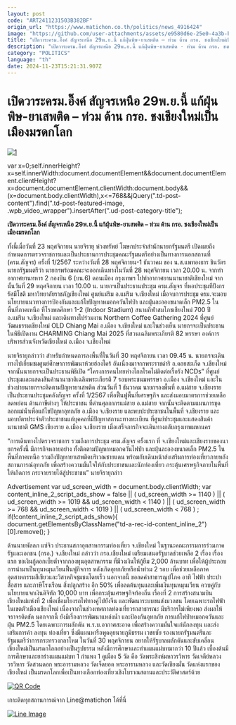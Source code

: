 ```yaml
---
layout: post
code: "ART2411231503B382BF"
origin_url: "https://www.matichon.co.th/politics/news_4916424"
image: "https://github.com/user-attachments/assets/e9580d6e-25e0-4a3b-bfe4-2e511739d4bb"
title: "เปิดวาระครม.อิ๊งค์ สัญจรเหนือ 29พ.ย.นี้ แก้ฝุ่นพิษ-ยาเสพติด – ท่วม ด้าน กรอ. ชงเชียงใหม่เป็นเมืองมรดกโลก"
description: "เปิดวาระครม.อิ๊งค์ สัญจรเหนือ 29พ.ย.นี้ แก้ฝุ่นพิษ-ยาเสพติด - ท่วม ด้าน กรอ. ชงเชียงใหม่เป็นเมืองมรดกโลก"
category: "POLITICS"
language: "th"
date: 2024-11-23T15:21:31.907Z
---
```


# เปิดวาระครม.อิ๊งค์ สัญจรเหนือ 29พ.ย.นี้ แก้ฝุ่นพิษ-ยาเสพติด – ท่วม ด้าน กรอ. ชงเชียงใหม่เป็นเมืองมรดกโลก

[![](https://www.matichon.co.th/wp-content/uploads/2024/11/1-306.jpg "1")](https://www.matichon.co.th/wp-content/uploads/2024/11/1-306.jpg)

var x=0;self.innerHeight?x=self.innerWidth:document.documentElement&&document.documentElement.clientHeight?x=document.documentElement.clientWidth:document.body&&(x=document.body.clientWidth),x<=768&&jQuery(".td-post-content").find(".td-post-featured-image, .wpb\_video\_wrapper").insertAfter(".ud-post-category-title");

**เปิดวาระครม.อิ๊งค์ สัญจรเหนือ 29พ.ย.นี้ แก้ฝุ่นพิษ-ยาเสพติด – ท่วม ด้าน กรอ. ชงเชียงใหม่เป็นเมืองมรดกโลก**

ทั้งนี้เมื่อวันที่ 23 พฤศจิกายน นายจิรายุ ห่วงทรัพย์ โฆษกประจำสำนักนายกรัฐมนตรี เปิดเผยถึงกำหนดการตรวจราชการและเป็นประธานการประชุมคณะรัฐมนตรีอย่างเป็นทางการนอกสถานที่ (ครม.สัญจร) ครั้งที่ 1/2567 ระหว่างวันที่ 28 พฤศจิกายน-1 ธันวาคม ของ น.ส.แพทองธาร ชินวัตร นายกรัฐมนตรีว่า นายกฯพร้อมคณะจะออกเดินทางในวันที่ 28 พฤศจิกายน เวลา 20.00 น. จากท่าอากาศยานทหาร 2 กองบิน 6 (บน.6) ดอนเมือง กรุงเทพฯ ไปท่าอากาศยานนานาชาติเชียงใหม่ จากนั้นวันที่ 29 พฤศจิกายน เวลา 10.00 น. นายกฯเป็นประธานประชุม ครม.สัญจร ที่หอประชุมทีปังกรรัศมีโชติ มหาวิทยาลัยราชภัฏเชียงใหม่ ศูนย์แม่ริม อ.แม่ริม จ.เชียงใหม่ เมื่อจบการประชุม ครม.จะมอบนโยบายแนวทางการป้องกันและแก้ไขปัญหาหมอกควันไฟป่า และฝุ่นละอองขนาดเล็ก PM2.5 ในพื้นที่ภาคเหนือ ที่โรงพลศึกษา 1-2 (Indoor Stadium) สนามกีฬาสมโภชเชียงใหม่ 700 ปี อ.แม่ริม จ.เชียงใหม่ และเดินทางไปร่วมงาน Northern Coffee Gathering 2024 ที่ศูนย์วัฒนธรรมเชียงใหม่ OLD Chiang Mai อ.เมือง จ.เชียงใหม่ และในช่วงเย็น นายกฯจะเป็นประธานในพิธีเปิดงาน CHARMING Chiang Mai 2025 ที่สวนเฉลิมพระเกียรติ 82 พรรษา องค์การบริหารส่วนจังหวัดเชียงใหม่ อ.เมือง จ.เชียงใหม่

นายจิรายุกล่าวว่า สำหรับกำหนดการลงพื้นที่ในวันที่ 30 พฤศจิกายน เวลา 09.45 น. นายกฯจะเดินทางไปเยี่ยมชมศูนย์ศึกษาการพัฒนาห้วยฮ่องไคร้ อันเนื่องมาจากพระราชดำริ อ.ดอยสะเก็ด จ.เชียงใหม่ จากนั้นนายกฯจะเป็นประธานพิธีเปิด “โครงการคนไทยห่างไกลโรคไม่ติดต่อเรื้อรัง NCDs” ที่ศูนย์ประชุมและแสดงสินค้านานาชาติเฉลิมพระเกียรติ 7 รอบพระชนมพรรษา อ.เมือง จ.เชียงใหม่ และในช่วงบ่ายนายกฯจะติดตามปัญหายาเสพติด ส่วนวันที่ 1 ธันวาคม นายกฯลงพื้นที่ อ.แม่สาย จ.เชียงราย เป็นประธานประชุมคลังสัญจร ครั้งที่ 1/2567 เพื่อฟื้นฟูพื้นที่เศรษฐกิจ และส่งมอบมาตรการช่วยเหลือลดหย่อน ด้านภาษีต่างๆ ให้ประชาชน ที่ด่านศุลกากรแม่สาย อ.แม่สาย จากนั้นจะติดตามแผนการขุดลอกแม่น้ำเพื่อแก้ไขปัญหาอุทกภัย อ.เมือง จ.เชียงราย และพบปะประชาชนในพื้นที่ จ.เชียงราย และมอบบัตรประจำตัวประชาชนแก่บุคคลที่มีปัญหาสถานะทางทะเบียน ที่ศูนย์ประชุมและแสดงสินค้านานาชาติ GMS เชียงราย อ.เมือง จ.เชียงราย เมื่อเสร็จภารกิจจะเดินทางกลับกรุงเทพมหานคร

“การเดินทางไปตรวจราชการ รวมถึงการประชุม ครม.สัญจร ครั้งแรก ที่ จ.เชียงใหม่และเชียงรายของนายกฯครั้งนี้ มีภารกิจหลายอย่าง ทั้งติดตามปัญหาหมอกควันไฟป่า และฝุ่นละอองขนาดเล็ก PM2.5 ในพื้นที่ภาคเหนือ รวมถึงปัญหายาเสพติดบริเวณชายแดน พร้อมกับเดินหน้าส่งเสริมการท่องเที่ยวภายหลังสถานการณ์อุทกภัย เพื่อสร้างความมั่นใจให้กับประชาชนและนักท่องเที่ยว กระตุ้นเศรษฐกิจภายในพื้นที่ให้เกิดการ กระจายรายได้สู่ประชาชน” นายจิรายุกล่าว

Advertisement var ud\_screen\_width = document.body.clientWidth; var content\_inline\_2\_script\_ads\_show = false || ( ud\_screen\_width >= 1140 ) || ( ud\_screen\_width >= 1019 && ud\_screen\_width < 1140 ) || ( ud\_screen\_width >= 768 && ud\_screen\_width < 1019 ) || ( ud\_screen\_width < 768 ) ; if(!content\_inline\_2\_script\_ads\_show){ document.getElementsByClassName("td-a-rec-id-content\_inline\_2")\[0\].remove(); }

ด้านนายพัลลภ แซ่จิว ประธานสภาอุตสาหกรรมท่องเที่ยว จ.เชียงใหม่ ในฐานะคณะกรรมการร่วมภาครัฐและเอกชน (กรอ.) จ.เชียงใหม่ กล่าวว่า กรอ.เชียงใหม่ เตรียมเสนอรัฐบาลช่วยเหลือ 2 เรื่อง เรื่องแรก ขอเงินกู้ดอกเบี้ยต่ำจากกองทุนอุตสาหกรรม ที่มีวงเงินให้กู้ยืม 2,000 ล้านบาท เพื่อให้ผู้ประกอบการนำมาเป็นทุนหมุนเวียนฟื้นฟูกิจการ หลังเกิดอุทกภัยหรือน้ำท่วม 2 รอบ เพื่อช่วยเหลือภาคอุตสาหกรรมสีเขียวและวิสาหกิจชุมชนโดยเร็ว นอกจากนี้ ขอลดค่าสาธารณูปโภค อาทิ ไฟฟ้า ประปา สื่อสาร และภาษีโรงเรือน สิ่งปลูกสร้าง อีก 50% เพื่อลดต้นทุนและเพิ่มเงินทุนหมุนเวียน ควบคู่กับนโยบายแจกเงินดิจิทัล 10,000 บาท เพื่อกระตุ้นเศรษฐกิจท้องถิ่น เรื่องที่ 2 การสร้างสนามบินเชียงใหม่แห่งที่ 2 เพื่อเชื่อมโยงรถไฟทางคู่ไปยังจีน และพัฒนาระบบขนส่งมวลชน โดยเฉพาะรถไฟฟ้าในเขตตัวเมืองเชียงใหม่ เนื่องจากในช่วงเทศกาลท่องเที่ยวรถสาธารณะ มีบริการไม่เพียงพอ ส่งผลให้จราจรติดขัด นอกจากนี้ ยังมีเรื่องการพัฒนาแหล่งน้ำ และป้องกันอุทกภัย การแก้ไฟป่าหมอกควันและฝุ่น PM2.5 โดยเฉพาะการผลักดัน พ.ร.บ.อากาศสะอาด เพื่อสร้างความมั่นใจแก่นักลงทุน และส่งเสริมการค้า ลงทุน ท่องเที่ยว ซึ่งมีแผนหารือพูดคุยนายภูมิธรรม เวชยชัย รองนายกรัฐมนตรีและรัฐมนตรีว่าการกระทรวงกลาโหม ในวันที่ 30 พฤศจิกายน อยากให้รัฐบาลผลักดันและขับเคลื่อนเชียงใหม่เป็นมรดกโลกอย่างเป็นรูปธรรม หลังมีการศึกษาและทำแผนแม่บทมากว่า 10 ปีแล้ว เบื้องต้นมีการศึกษาและยกร่างแผนแม่บท 1 กำแพง 1 คูเมือง 5 วัด คือ วัดพระสิงห์มหาวรวิหาร วัดเจดีย์หลวงวรวิหาร วัดสวนดอก พระอารามหลวง วัดเจ็ดยอด พระอารามหลวง และวัดเชียงมั่น วัดแห่งแรกของเชียงใหม่ เป็นมรดกโลกเพื่อเป็นทางเลือกท่องเที่ยวเชิงโบราณสถานและประวัติศาสตร์ด้วย

[![QR Code](https://www.matichon.co.th/wp-content/uploads/2023/07/wob1371z.jpg)](https://lin.ee/ht0nDxX)

เกาะติดทุกสถานการณ์จาก Line@matichon ได้ที่นี่

[![Line Image](https://www.matichon.co.th/wp-content/uploads/2023/07/th.png)](https://lin.ee/ht0nDxX)